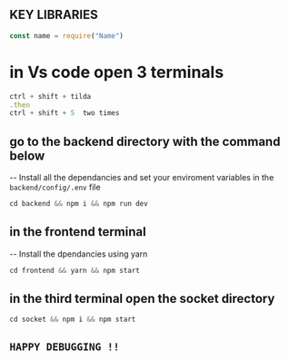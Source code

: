 ## KEY LIBRARIES

```js
const name = require("Name")
```

# in Vs code open 3 terminals

```js
ctrl + shift + tilda 
.then
ctrl + shift + 5  two times
```
## go to the backend directory with the command below 

-- Install all the dependancies and set your enviroment variables in the `backend/config/.env` file

```css
cd backend && npm i && npm run dev
```
## in the frontend terminal

-- Install the dpendancies using yarn 

```css
cd frontend && yarn && npm start
```
## in the third terminal open the socket directory

```css
cd socket && npm i && npm start
```
## `HAPPY DEBUGGING !!`